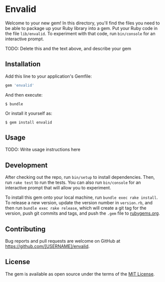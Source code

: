 # Envalid

Welcome to your new gem! In this directory, you'll find the files you need to be able to package up your Ruby library into a gem. Put your Ruby code in the file `lib/envalid`. To experiment with that code, run `bin/console` for an interactive prompt.

TODO: Delete this and the text above, and describe your gem

## Installation

Add this line to your application's Gemfile:

```ruby
gem 'envalid'
```

And then execute:

    $ bundle

Or install it yourself as:

    $ gem install envalid

## Usage

TODO: Write usage instructions here

## Development

After checking out the repo, run `bin/setup` to install dependencies. Then, run `rake test` to run the tests. You can also run `bin/console` for an interactive prompt that will allow you to experiment.

To install this gem onto your local machine, run `bundle exec rake install`. To release a new version, update the version number in `version.rb`, and then run `bundle exec rake release`, which will create a git tag for the version, push git commits and tags, and push the `.gem` file to [rubygems.org](https://rubygems.org).

## Contributing

Bug reports and pull requests are welcome on GitHub at https://github.com/[USERNAME]/envalid.

## License

The gem is available as open source under the terms of the [MIT License](https://opensource.org/licenses/MIT).
